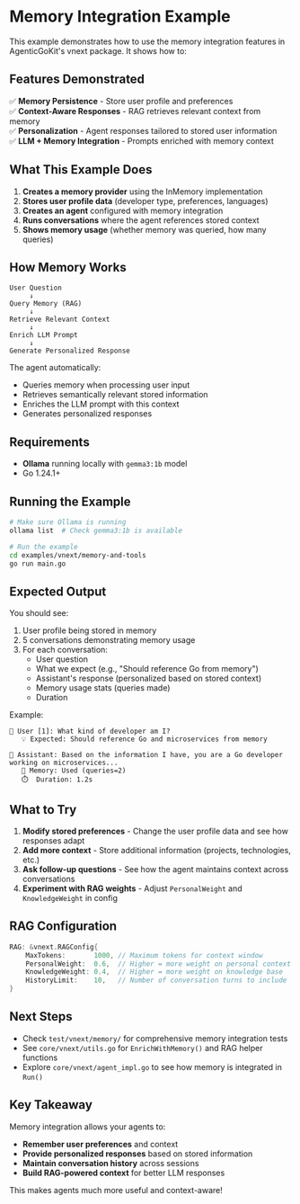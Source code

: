 # Memory Integration Example

This example demonstrates how to use the memory integration features in AgenticGoKit's vnext package. It shows how to:

## Features Demonstrated

✅ **Memory Persistence** - Store user profile and preferences  
✅ **Context-Aware Responses** - RAG retrieves relevant context from memory  
✅ **Personalization** - Agent responses tailored to stored user information  
✅ **LLM + Memory Integration** - Prompts enriched with memory context

## What This Example Does

1. **Creates a memory provider** using the InMemory implementation
2. **Stores user profile data** (developer type, preferences, languages)
3. **Creates an agent** configured with memory integration
4. **Runs conversations** where the agent references stored context
5. **Shows memory usage** (whether memory was queried, how many queries)

## How Memory Works

```
User Question
     ↓
Query Memory (RAG)
     ↓
Retrieve Relevant Context
     ↓
Enrich LLM Prompt
     ↓
Generate Personalized Response
```

The agent automatically:
- Queries memory when processing user input
- Retrieves semantically relevant stored information
- Enriches the LLM prompt with this context
- Generates personalized responses

## Requirements

- **Ollama** running locally with `gemma3:1b` model
- Go 1.24.1+

## Running the Example

```bash
# Make sure Ollama is running
ollama list  # Check gemma3:1b is available

# Run the example
cd examples/vnext/memory-and-tools
go run main.go
```

## Expected Output

You should see:
1. User profile being stored in memory
2. 5 conversations demonstrating memory usage
3. For each conversation:
   - User question
   - What we expect (e.g., "Should reference Go from memory")
   - Assistant's response (personalized based on stored context)
   - Memory usage stats (queries made)
   - Duration

Example:
```
👤 User [1]: What kind of developer am I?
   💡 Expected: Should reference Go and microservices from memory

🤖 Assistant: Based on the information I have, you are a Go developer working on microservices...
   💾 Memory: Used (queries=2)
   ⏱️  Duration: 1.2s
```

## What to Try

1. **Modify stored preferences** - Change the user profile data and see how responses adapt
2. **Add more context** - Store additional information (projects, technologies, etc.)
3. **Ask follow-up questions** - See how the agent maintains context across conversations
4. **Experiment with RAG weights** - Adjust `PersonalWeight` and `KnowledgeWeight` in config

## RAG Configuration

```go
RAG: &vnext.RAGConfig{
    MaxTokens:       1000, // Maximum tokens for context window
    PersonalWeight:  0.6,  // Higher = more weight on personal context
    KnowledgeWeight: 0.4,  // Higher = more weight on knowledge base
    HistoryLimit:    10,   // Number of conversation turns to include
}
```

## Next Steps

- Check `test/vnext/memory/` for comprehensive memory integration tests
- See `core/vnext/utils.go` for `EnrichWithMemory()` and RAG helper functions
- Explore `core/vnext/agent_impl.go` to see how memory is integrated in `Run()`

## Key Takeaway

Memory integration allows your agents to:
- **Remember user preferences** and context
- **Provide personalized responses** based on stored information
- **Maintain conversation history** across sessions
- **Build RAG-powered context** for better LLM responses

This makes agents much more useful and context-aware!
